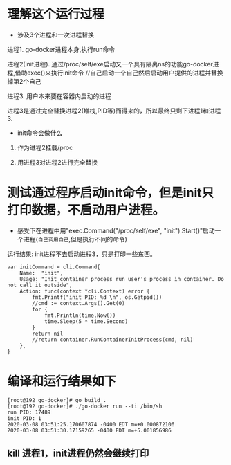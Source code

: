 # 理解这个运行过程

* 涉及3个进程和一次进程替换

进程1. go-docker进程本身,执行run命令

进程2(init进程). 通过/proc/self/exe启动又一个具有隔离ns的功能go-docker进程,借助exec()来执行init命令 //自己启动一个自己然后启动用户提供的进程并替换掉第2个自己

进程3. 用户本来要在容器内启动的进程

进程3是通过完全替换进程2(堆栈,PID等)而得来的，所以最终只剩下进程1和进程3.


* init命令会做什么

1. 作为进程2挂载/proc

2. 用进程3对进程2进行完全替换

# 测试通过程序启动init命令，但是init只打印数据，不启动用户进程。

* 感受下在进程中用"exec.Command("/proc/self/exe", "init").Start()"启动一个进程(`自己调用自己`,但是执行不同的命令)

运行结果: init进程不去启动进程3，只是打印一些东西。

```
var initCommand = cli.Command{
	Name:  "init",
	Usage: "Init container process run user's process in container. Do not call it outside",
	Action: func(context *cli.Context) error {
		fmt.Printf("init PID: %d \n", os.Getpid())
		//cmd := context.Args().Get(0)
		for {
			fmt.Println(time.Now())
			time.Sleep(5 * time.Second)
		}
		return nil
		//return container.RunContainerInitProcess(cmd, nil)
	},
}
```
# 编译和运行结果如下
```
[root@192 go-docker]# go build .
[root@192 go-docker]# ./go-docker run --ti /bin/sh
run PID: 17489
init PID: 1
2020-03-08 03:51:25.170607874 -0400 EDT m=+0.000872106
2020-03-08 03:51:30.17159265 -0400 EDT m=+5.001856986
```

## kill 进程1，init进程仍然会继续打印


